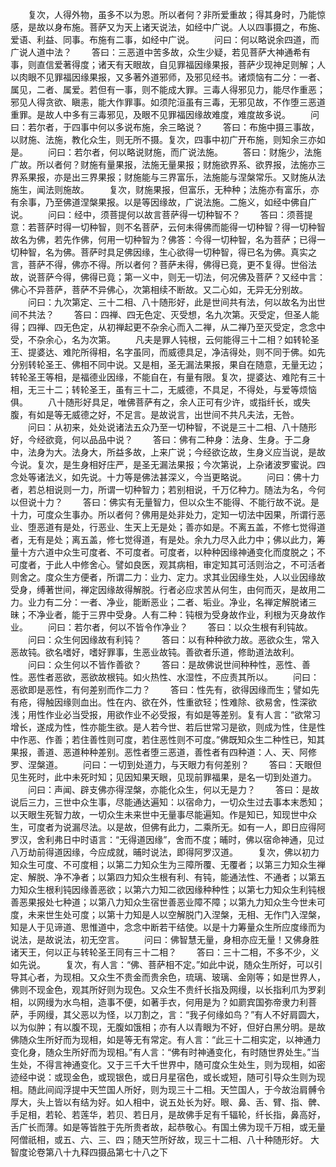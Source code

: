 <!-- { "loadSidebar": true } -->
　　复次，人得外物，虽多不以为恩。所以者何？非所爱重故；得其身时，乃能惊感，是故以身布施。菩萨又为天上诸天说法，如经中广说。人以四事摄之，布施、爱语、利益、同事。布施有二事，如经中广说。
　　问曰：何以略说余四道，而广说人道中法？
　　答曰：三恶道中苦多故，众生少疑，若见菩萨大神通希有事，则直信爱著得度；诸天有天眼故，自见罪福因缘果报，菩萨少现神足则解；人以肉眼不见罪福因缘果报，又多著外道邪师，及邪见经书。诸烦恼有二分：一者、属见，二者、属爱。若但有一事，则不能成大罪。三毒人得邪见力，能尽作重恶；邪见人得贪欲、瞋恚，能大作罪事。如须陀洹虽有三毒，无邪见故，不作堕三恶道重罪。是故人中多有三毒邪见，及眼不见罪福因缘故难度，难度故多说。
　　问曰：若尔者，于四事中何以多说布施，余三略说？
　　答曰：布施中摄三事故，以财施、法施，教化众生，则无所不摄。复次，四事中初广开布施，则知余三亦如是。
　　问曰：若尔者，何以略说财施，而广说法施。
　　答曰：财施少，法施广故。所以者何？财施有量果报，法施无量果报；财施欲界系、欲界报，法施亦三界系果报，亦是出三界果报；财施能与三界富乐，法施能与涅槃常乐。又财施从法施生，闻法则施故。
　　复次，财施果报，但富乐，无种种；法施亦有富乐，亦有余事，乃至佛道涅槃果报。以是等因缘故，广说法施。二施义，如经中佛自广说。
　　问曰：经中，须菩提何以故言菩萨得一切种智不？
　　答曰：须菩提意：若菩萨时得一切种智，则不名菩萨，云何未得佛而能得一切种智？得一切种智故名为佛，若先作佛，何用一切种智为？佛答：今得一切种智，名为菩萨；已得一切种智，名为佛。菩萨时具足佛因缘，生心欲得一切种智，得已名为佛。真实之言，菩萨不得，佛亦不得。所以者何？菩萨未得，佛得已竟，更不复得。世俗法故，说菩萨今得，佛得已竟；第一义中，则无一切法，何况佛及菩萨？又经中言：佛心不异菩萨，菩萨不异佛心，次第相续不断故。又二心如，无异无分别故。
　　问曰：九次第定、三十二相、八十随形好，此是世间共有法，何以故名为出世间不共法？
　　答曰：四禅、四无色定、灭受想，名九次第。灭受定，但圣人能得；四禅、四无色定，从初禅起更不杂余心而入二禅，从二禅乃至灭受定，念念中受，不杂余心，名为次第。
　　凡夫是罪人钝根，云何能得三十二相？如转轮圣王、提婆达、难陀所得相，名字虽同，而威德具足，净洁得处，则不同于佛。如先分别转轮圣王、佛相不同中说。又是相，圣无漏法果报，果自在随意，无量无边；转轮圣王等相，是福德业因缘，不能自在，有量有限。复次，提婆达、难陀有三十相，无三十二；转轮圣王，虽有三十二，无威德，不具足，不得处，与爱等烦恼俱。
　　八十随形好具足，唯佛菩萨有之，余人正可有少许，或指纤长，或失腹，有如是等无威德之好，不足言。是故说言，出世间不共凡夫法，无咎。
　　问曰：从初来，处处说诸法五众乃至一切种智，不说是三十二相、八十随形好，今经欲竟，何以品品中说？
　　答曰：佛有二种身：法身、生身。于二身中，法身为大。法身大，所益多故，上来广说；今经欲讫故，生身义应当说，是故今说。复次，是生身相好庄严，是圣无漏法果报；今次第说，上杂诸波罗蜜说。四念处等诸法义，如先说。十力等是佛法甚深义，今当更略说。
　　问曰：佛十力者，若总相说则一力，所谓一切种智力；若别相说，千万亿种力。随法为名，今何以但说十力？
　　答曰：佛实有无量智力，但以众生不能得、不能行故不说。是十力，可度众生事办。所以者何？佛用是处非处力，定知一切法中因果，所谓行恶业、堕恶道有是处，行恶业、生天上无是处；善亦如是。不离五盖，不修七觉得道者，无有是处；离五盖，修七觉得道，有是处。余九力尽入此力中；佛以此力，筹量十方六道中众生可度者、不可度者。可度者，以种种因缘神通变化而度脱之；不可度者，于此人中修舍心。譬如良医，观其病相，审定知其可活则治之，不可活者则舍之。度众生方便者，所谓二力：业力、定力。求其业因缘生处，人以业因缘故受身，缚著世间，禅定因缘故得解脱。行者必应求苦从何生，由何而灭，是故用二力。业力有二分：一者、净业，能断恶业；二者、垢业。净业，名禅定解脱诸三昧；不净业者，能于三界中受身。人有二种：钝根为受身故作业，利根为灭身故作业。
　　问曰：若尔者，何以不皆令作净业？
　　答曰：以众生根有利钝故。
　　问曰：众生何因缘故有利钝？
　　答曰：以有种种欲力故。恶欲众生，常入恶故钝。欲名嗜好，嗜好罪事，生恶业故钝。善欲者乐道，修助道法故利。
　　问曰：众生何以不皆作善欲？
　　答曰：是故佛说世间种种性，恶性、善性。恶性者恶欲，恶欲故根钝。如火热性、水湿性，不应责其所以。
　　问曰：恶欲即是恶性，有何差别而作二力？
　　答曰：性先有，欲得因缘而生；譬如先有疮，得触因缘则血出。性在内、欲在外，性重欲轻；性难除、欲易舍，性深欲浅；用性作业必当受报，用欲作业不必受报，有如是等差别。复有人言：“欲常习增长，遂成为性，性亦能生欲。是人若今世、若后世常习是欲，则成为性，住是性中作恶、作善；若住善性则可度，若住恶性则不可度。”佛既知众生二种性已，知其果报，善道、恶道种种差别。恶性者堕三恶道，善性者有四种道：人、天、阿修罗、涅槃道。
　　问曰：一切到处道力，与天眼力有何差别？
　　答曰：天眼但见生死时，此中未死时知；见因知果天眼，见现前罪福果，是名一切到处道力。
　　问曰：声闻、辟支佛亦得涅槃，亦能化众生，何以无是力？
　　答曰：是故说后三力，三世中众生事，尽能通达遍知：以宿命力，一切众生过去事本末悉知；以天眼生死智力故，一切众生未来世中无量事尽能遍知。作是知已，知现世中众生，可度者为说漏尽法。以是故，但佛有此力，二乘所无。如有一人，即日应得阿罗汉，舍利弗日中时语言：“无得道因缘”，舍而不度；晡时，佛以宿命神通，见过八万劫前得道因缘，今应成就，晡时说法，即得阿罗汉道。
　　复次，佛以初力知众生可度、不可度相；以第二力知众生为三障所覆、无覆者；以第三力知众生禅定、解脱、净不净者；以第四力知众生根有利、有钝，能通法性、不通者；以第五力知众生根利钝因缘善恶欲；以第六力知二欲因缘种种性；以第七力知众生利钝根善恶果报处七种道；以第八力知众生宿世善恶业障不障；以第九力知众生今世未可度，未来世生处可度；以第十力知是人以空解脱门入涅槃，无相、无作门入涅槃，知是人于见谛道、思惟道中，念念中断若干结使。以是十力筹量众生所应度缘而为说法，是故说法，初无空言。
　　问曰：佛智慧无量，身相亦应无量！又佛身胜诸天王，何以正与转轮圣王同有三十二相？
　　答曰：三十二相，不多不少，义如先说。
　　复次，有人言：“佛、菩萨相不定。”如此中说，随众生所好，可以引导其心者，为现相。又众生不贵金而贵余色，琉璃、玻璃、金刚等；如是世界人，佛则不现金色，观其所好则为现色。又众生不贵纤长指及网缦，以长指利爪为罗刹相，以网缦为水鸟相，造事不便，如著手衣，何用是为？如罽宾国弥帝隶力利菩萨，手网缦，其父恶以为怪，以刀割之，言：“我子何缘如鸟？”有人不好肩圆大，以为似肿；有以腹不现，无腹如饿相；亦有人以青眼为不好，但好白黑分明。是故佛随众生所好而为现相，如是等无有常定。有人言：“此三十二相实定，以神通力变化身，随众生所好而为现相。”有人言：“佛有时神通变化，有时随世界处生。”当生处，不得言神通变化。又于三千大千世界中，随可度众生处生，则为现相，如密迹经中说：或现金色，或现银色，或日月星宿色，或长或短，随可引导众生则为现相。随此间阎浮提中天竺国人所好，则为现三十二相。天竺国人，于今故治肩髆令厚大，头上皆以有结为好。如人相中，说五处长为好。眼、鼻、舌、臂、指、髀、手足相，若轮、若莲华，若贝、若日月，是故佛手足有千辐轮，纤长指，鼻高好，舌广长而薄。如是等皆胜于先所贵者故，起恭敬心。有国土佛为现千万相，或无量阿僧祇相，或五、六、三、四；随天竺所好故，现三十二相、八十种随形好。
大智度论卷第八十九释四摄品第七十八之下
